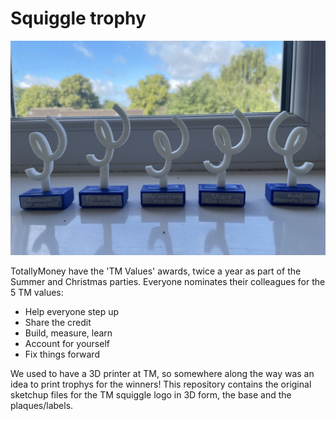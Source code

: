 # Squiggle trophy

![TM value awards trophies](image.jpg)

TotallyMoney have the 'TM Values' awards, twice a year as part of the Summer and Christmas parties. Everyone nominates their colleagues for the 5 TM values:
- Help everyone step up
- Share the credit
- Build, measure, learn
- Account for yourself
- Fix things forward

We used to have a 3D printer at TM, so somewhere along the way was an idea to print trophys for the winners! This repository contains the original sketchup files for the TM squiggle logo in 3D form, the base and the plaques/labels.
